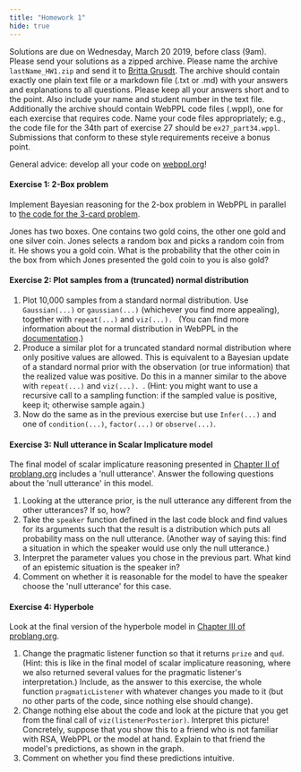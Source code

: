 ```yaml
---
title: "Homework 1"
hide: true
---
```


<script src="https://cdn.mathjax.org/mathjax/latest/MathJax.js?config=TeX-AMS-MML_HTMLorMML" type="text/javascript"></script>

<link rel="stylesheet" href="https://s3-us-west-2.amazonaws.com/cdn.webppl.org/webppl-editor-1.0.9.css">
<link rel="stylesheet" href="https://s3-us-west-2.amazonaws.com/cdn.webppl.org/webppl-viz-0.7.11.css">
<link rel="stylesheet" href="https://yui.yahooapis.com/pure/0.6.0/pure-min.css">
<script src="https://code.jquery.com/jquery-2.1.4.min.js"></script>
<script src="https://s3-us-west-2.amazonaws.com/cdn.webppl.org/webppl-editor-1.0.9.js"></script>
<script src="https://s3-us-west-2.amazonaws.com/cdn.webppl.org/webppl-viz-0.7.11.js"></script>
<script src="https://s3-us-west-2.amazonaws.com/cdn.webppl.org/webppl-v0.9.7.js" defer async></script>

Solutions are due on Wednesday, March 20 2019, before class (9am). Please send your solutions as a zipped archive. Please name the archive `lastName_HW1.zip` and send it to [Britta Grusdt](mailto:bgrusdt@gmail.com). The archive should contain exactly one plain text file or a markdown file (.txt or .md) with your answers and explanations to all questions. Please keep all your answers short and to the point. Also include your name and student number in the text file. Additionally the archive should contain WebPPL code files (.wppl), one for each exercise that requires code. Name your code files appropriately; e.g., the code file for the 34th part of exercise 27 should be `ex27_part34.wppl`. Submissions that conform to these style requirements receive a bonus point. 

General advice: develop all your code on [webppl.org](webppl.org)!

#### Exercise 1: 2-Box problem

Implement Bayesian reasoning for the 2-box problem in WebPPL in parallel to [the code for the 3-card problem](https://michael-franke.github.io/probLang/chapters/app-01-probability.html).

Jones has two boxes. One contains two gold coins, the other one gold and one silver coin. Jones selects a random box and picks a random coin from it. He shows you a gold coin. What is the probability that the other coin in the box from which Jones presented the gold coin to you is also gold?

#### Exercise 2: Plot samples from a (truncated) normal distribution

1. Plot 10,000 samples from a standard normal distribution. Use `Gaussian(...)` or `gaussian(...)` (whichever you find more appealing), together with `repeat(...)` and `viz(...). ` (You can find more information about the normal distribution in WebPPL in the [documentation](http://docs.webppl.org/en/master/distributions.html).)
2. Produce a similar plot for a truncated standard normal distribution where only positive values are allowed. This is equivalent to a Bayesian update of a standard normal prior with the observation (or true information) that the realized value was positive. Do this in a manner similar to the above with `repeat(...)` and `viz(...). `. (Hint: you might want to use a recursive call to a sampling function: if the sampled value is positive, keep it; otherwise sample again.) 
3. Now do the same as in the previous exercise but use `Infer(...)` and one of `condition(...)`, `factor(...)` or `observe(...)`.

#### Exercise 3: Null utterance in Scalar Implicature model

The final model of scalar implicature reasoning presented in [Chapter II of problang.org](http://www.problang.org/chapters/02-pragmatics.html) includes a 'null utterance'. Answer the following questions about the 'null utterance' in this model.

1. Looking at the utterance prior, is the null utterance any different from the other utterances? If so, how?
2. Take the `speaker` function defined in the last code block and find values for its arguments such that the result is a distribution which puts all probability mass on the null utterance. (Another way of saying this: find a situation in which the speaker would use only the null utterance.)
3. Interpret the parameter values you chose in the previous part. What kind of an epistemic situation is the speaker in?
4. Comment on whether it is reasonable for the model to have the speaker choose the 'null utterance' for this case.

#### Exercise 4: Hyperbole

Look at the final version of the hyperbole model in [Chapter III of problang.org](http://www.problang.org/chapters/03-nonliteral.html).

1. Change the pragmatic listener function so that it returns `prize` and `qud`. (Hint: this is  like in the final model of scalar implicature reasoning, where we also returned several values for the pragmatic listener's interpretation.) Include, as the answer to this exercise, the whole function `pragmaticListener` with whatever changes you made to it (but no other parts of the code, since nothing else should change).
2. Change nothing else about the code and look at the picture that you get from the final call of `viz(listenerPosterior)`. Interpret this picture! Concretely, suppose that you show this to a friend who is not familiar with RSA, WebPPL or the model at hand. Explain to that friend the model's predictions, as shown in the graph.
3. Comment on whether you find these predictions intuitive.
